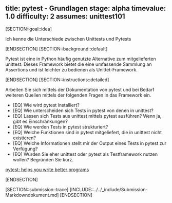 title: pytest - Grundlagen
stage: alpha
timevalue: 1.0
difficulty: 2
assumes: unittest101
---

[SECTION::goal::idea]

Ich kenne die Unterschiede zwischen Unittests und Pytests

[ENDSECTION]
[SECTION::background::default]

Pytest ist eine in Python häufig genutzte Alternative zum mitgelieferten unittest. Dieses Framework
bietet die eine umfassende Sammlung an Assertions und ist leichter zu bedienen als Unittet-Framework.

[ENDSECTION]
[SECTION::instructions::detailed]

Arbeiten Sie sich mittels der Dokumentation von pytest und bei Bedarf weiteren Quellen mittels
der folgenden Fragen in das Framework ein.

- [EQ] Wie wird pytest installiert?
- [EQ] Wie unterscheiden sich Tests in pytest von denen in unittest?
- [EQ] Lassen sich Tests aus unittest mittels pytest ausführen? Wenn ja, gibt es Einschränkungen?
- [EQ] Wie werden Tests in pytest strukturiert?
- [EQ] Welche Funktionen sind in pytest mitgeliefert, die in unittest nicht existieren?
- [EQ] Welche Informationen stellt mir der Output eines Tests in pytest zur Verfügung?
- [EQ] Würden Sie eher unittest oder pytest als Testframework nutzen wollen? Begründen Sie kurz.

[pytest: helps you write better programs](https://docs.pytest.org/en/stable/)

[ENDSECTION]

[SECTION::submission::trace]
[INCLUDE::../../_include/Submission-Markdowndokument.md]
[ENDSECTION]
